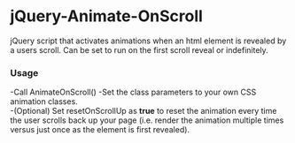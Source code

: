 # jQuery-Animate-OnScroll
jQuery script that activates animations when an html element is revealed by a users scroll.  Can be set to run on the first scroll reveal or indefinitely.

### Usage
-Call AnimateOnScroll()
-Set the class parameters to your own CSS animation classes.  
-(Optional) Set resetOnScrollUp as <strong>true</strong> to reset the animation every time the user scrolls back up your page (i.e. render the animation multiple times versus just once as the element is first revealed).   
